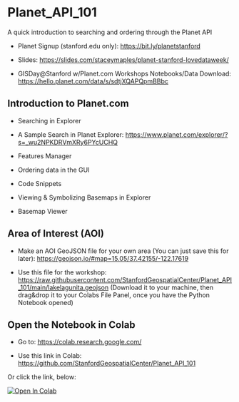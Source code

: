 # Planet_API_101
 A quick introduction to searching and ordering through the Planet API


* Planet Signup (stanford.edu only): <https://bit.ly/planetstanford>  

* Slides: <https://slides.com/staceymaples/planet-stanford-lovedataweek/>

* GISDay@Stanford w/Planet.com Workshops Notebooks/Data Download: <https://hello.planet.com/data/s/sdtjXQAPQpmBBbc>

## Introduction to Planet.com

* Searching in Explorer
* A Sample Search in Planet Explorer:
https://www.planet.com/explorer/?s=_wu2NPKDRVmXRy6PYcUCHQ
* Features Manager

* Ordering data in the GUI
* Code Snippets
* Viewing & Symbolizing Basemaps in Explorer
* Basemap Viewer







## Area of Interest (AOI)

* Make an AOI GeoJSON file for your own area (You can just save this for later): <https://geojson.io/#map=15.05/37.42155/-122.17619>

* Use this file for the workshop: <https://raw.githubusercontent.com/StanfordGeospatialCenter/Planet_API_101/main/lakelagunita.geojson> (Download it to your machine, then drag&drop it to your Colabs File Panel, once you have the Python Notebook opened)

## Open the Notebook in Colab

* Go to: https://colab.research.google.com/

* Use this link in Colab: <https://github.com/StanfordGeospatialCenter/Planet_API_101> 

Or click the link, below:

<a target="_blank" href="https://colab.research.google.com/github/StanfordGeospatialCenter/Planet_API_101/blob/main/planet_API_101_LakeLagunita.ipynb">
  <img src="https://colab.research.google.com/assets/colab-badge.svg" alt="Open In Colab"/>
</a>
